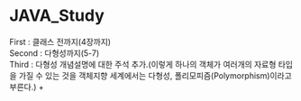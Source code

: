 # JAVA_Study
First : 클래스 전까지(4장까지)  
Second : 다형성까지(5-7)  
Third : 다형성 개념설명에 대한 주석 추가.(이렇게 하나의 객체가 여러개의 자료형 타입을 가질 수 있는 것을 객체지향 세계에서는 다형성, 폴리모피즘(Polymorphism)이라고 부른다.)
    +  
